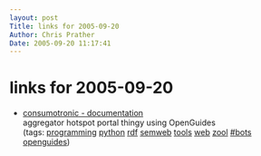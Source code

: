 ```yaml
---
layout: post
Title: links for 2005-09-20  
Author: Chris Prather
Date: 2005-09-20 11:17:41
---
```


# links for 2005-09-20
<ul class="delicious">
	<li>
		<div class="delicious-link"><a href="http://map.wirelesslondon.info/docs/nodel.html">consumotronic - documentation</a></div>
		<div class="delicious-extended">aggregator hotspot portal thingy using OpenGuides</div>
		<div class="delicious-tags">(tags: <a href="http://del.icio.us/perigrin/programming">programming</a> <a href="http://del.icio.us/perigrin/python">python</a> <a href="http://del.icio.us/perigrin/rdf">rdf</a> <a href="http://del.icio.us/perigrin/semweb">semweb</a> <a href="http://del.icio.us/perigrin/tools">tools</a> <a href="http://del.icio.us/perigrin/web">web</a> <a href="http://del.icio.us/perigrin/zool">zool</a> <a href="http://del.icio.us/perigrin/#bots">#bots</a> <a href="http://del.icio.us/perigrin/openguides">openguides</a>)</div>
	</li>
</ul>


